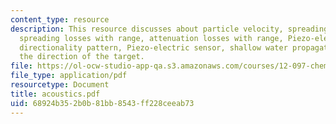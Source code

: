 ```yaml
---
content_type: resource
description: This resource discusses about particle velocity, spreading in three-space,
  spreading losses with range, attenuation losses with range, Piezo-electric actuator,
  directionality pattern, Piezo-electric sensor, shallow water propagation, and determining
  the direction of the target.
file: https://ol-ocw-studio-app-qa.s3.amazonaws.com/courses/12-097-chemical-investigations-of-boston-harbor-january-iap-2006/68924b352b0b81bb8543ff228ceeab73_acoustics.pdf
file_type: application/pdf
resourcetype: Document
title: acoustics.pdf
uid: 68924b35-2b0b-81bb-8543-ff228ceeab73
---
```

